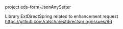 project eds-form-JsonAnySetter

Library ExtDirectSpring
related to enhancement request https://github.com/ralscha/extdirectspring/issues/96

